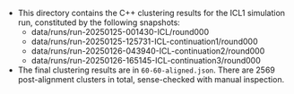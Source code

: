 - This directory contains the C++ clustering results for the ICL1 simulation run, constituted by the following snapshots:
    - data/runs/run-20250125-001430-ICL/round000
    - data/runs/run-20250125-125731-ICL-continuation1/round000
    - data/runs/run-20250126-043940-ICL-continuation2/round000
    - data/runs/run-20250126-165145-ICL-continuation3/round000
- The final clustering results are in `60-60-aligned.json`. There are 2569 post-alignment clusters in total, sense-checked with manual inspection.